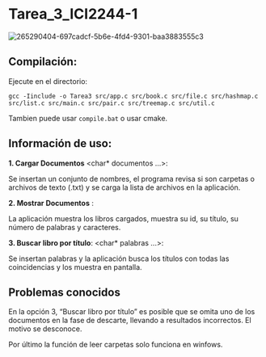 # Tarea_3_ICI2244-1

![265290404-697cadcf-5b6e-4fd4-9301-baa3883555c3](https://github.com/MatiasPUCV/Tarea_3_ICI2244-1/assets/142541831/421cc7c9-bd59-4d76-bce8-baab96296b87)

## Compilación:

Ejecute en el directorio:

`gcc -Iinclude -o Tarea3 src/app.c src/book.c src/file.c src/hashmap.c src/list.c src/main.c src/pair.c src/treemap.c src/util.c`

Tambien puede usar `compile.bat` o usar cmake.

## Información de uso:
**1. Cargar Documentos** <char* documentos ...>:

Se insertan un conjunto de nombres, el programa revisa si son carpetas o archivos de texto (.txt) y se carga la lista de archivos en la aplicación.

**2. Mostrar Documentos** :

La aplicación muestra los libros cargados, muestra su id, su título, su número de palabras y caracteres.

**3. Buscar libro por título**: <char* palabras ...>:

Se insertan palabras y la aplicación busca los títulos con todas las coincidencias y los muestra en pantalla.

## Problemas conocidos

En la opción 3, “Buscar libro por título” es posible que se omita uno de los documentos en la fase de descarte, llevando a resultados incorrectos. El motivo se desconoce.

Por último la función de leer carpetas solo funciona en winfows.
